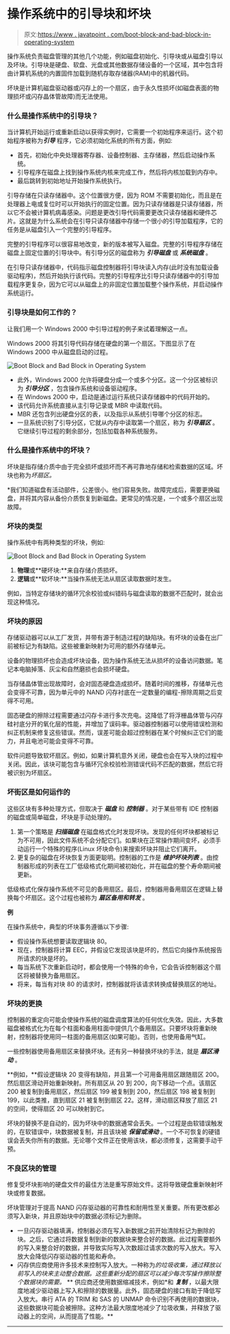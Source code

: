 # 操作系统中的引导块和坏块

> 原文:[https://www . javatpoint . com/boot-block-and-bad-block-in-operating-system](https://www.javatpoint.com/boot-block-and-bad-block-in-operating-system)

操作系统负责磁盘管理的其他几个功能，例如磁盘初始化、引导块或从磁盘引导以及坏块。引导块是硬盘、软盘、光盘或其他数据存储设备的一个区域，其中包含将由计算机系统的内置固件加载到随机存取存储器(RAM)中的机器代码。

坏块是计算机磁盘驱动器或闪存上的一个扇区，由于永久性损坏(如磁盘表面的物理损坏或闪存晶体管故障)而无法使用。

### 什么是操作系统中的引导块？

当计算机开始运行或重新启动以获得实例时，它需要一个初始程序来运行。这个初始程序被称为***引导*** 程序，它必须初始化系统的所有方面，例如:

*   首先，初始化中央处理器寄存器、设备控制器、主存储器，然后启动操作系统。
*   引导程序在磁盘上找到操作系统内核来完成工作，然后将内核加载到内存中。
*   最后跳转到初始地址开始操作系统执行。

引导存储在只读存储器中。这个位置很方便，因为 ROM 不需要初始化，而且是在处理器上电或复位时可以开始执行的固定位置。因为只读存储器是只读存储器，所以它不会被计算机病毒感染。问题是更改引导代码需要更改只读存储器和硬件芯片。这就是为什么系统会在引导只读存储器中存储一个很小的引导加载程序，它的任务是从磁盘引入一个完整的引导程序。

完整的引导程序可以很容易地改变，新的版本被写入磁盘。完整的引导程序存储在磁盘上固定位置的引导块中。有引导分区的磁盘称为 ***引导磁盘*** 或 ***系统磁盘*** 。

在引导只读存储器中，代码指示磁盘控制器将引导块读入内存(此时没有加载设备驱动程序)，然后开始执行该代码。完整的引导程序比引导只读存储器中的引导加载程序更复杂，因为它可以从磁盘上的非固定位置加载整个操作系统，并启动操作系统运行。

### 引导块是如何工作的？

让我们用一个 Windows 2000 中引导过程的例子来试着理解这一点。

Windows 2000 将其引导代码存储在硬盘的第一个扇区。下图显示了在 Windows 2000 中从磁盘启动的过程。

![Boot Block and Bad Block in Operating System](../Images/65c87ef0e0d83b42586d8a95a96f7522.png)

*   此外，Windows 2000 允许将硬盘分成一个或多个分区。这一个分区被标识为 ***引导分区*** ，包含操作系统和设备驱动程序。
*   在 Windows 2000 中，启动是通过运行系统只读存储器中的代码开始的。
*   该代码允许系统直接从主引导记录或 MBR 中读取代码。
*   MBR 还包含列出硬盘分区的表，以及指示从系统引导哪个分区的标志。
*   一旦系统识别了引导分区，它就从内存中读取第一个扇区，称为 ***引导扇区*** 。它继续引导过程的剩余部分，包括加载各种系统服务。

### 什么是操作系统中的坏块？

坏块是指存储介质中由于完全损坏或损坏而不再可靠地存储和检索数据的区域。坏块也称为*坏扇区。*

 *我们知道磁盘有活动部件，公差很小。他们容易失败。故障完成后，需要更换磁盘，并将其内容从备份介质恢复到新磁盘。更常见的情况是，一个或多个扇区出现故障。

### 坏块的类型

操作系统中有两种类型的坏块，例如:

![Boot Block and Bad Block in Operating System](../Images/b01185b03859caec4c344c2c35cd6cd1.png)

1.  **物理**或**硬坏块:**来自存储介质损坏。
2.  **逻辑**或**软坏块:**当操作系统无法从扇区读取数据时发生。

例如，当特定存储块的循环冗余校验或纠错码与磁盘读取的数据不匹配时，就会出现这种情况。

### 坏块的原因

存储驱动器可以从工厂发货，并带有源于制造过程的缺陷块。有坏块的设备在出厂前被标记为有缺陷。这些被重新映射为可用的额外存储单元。

设备的物理损坏也会造成坏块设备，因为操作系统无法从损坏的设备访问数据。笔记本电脑掉落、灰尘和自然磨损也会损坏硬盘。

当存储晶体管出现故障时，会对固态硬盘造成损坏。随着时间的推移，存储单元也会变得不可靠，因为单元中的 NAND 闪存衬底在一定数量的编程-擦除周期之后变得不可用。

固态硬盘的擦除过程需要通过闪存卡进行多次充电。这降低了将浮栅晶体管与闪存硅衬底分开的氧化层的性能，并增加了误码率。驱动器控制器可以使用错误检测和纠正机制来修复这些错误。然而，误差可能会超过控制器在某个时候纠正它们的能力，并且电池可能会变得不可靠。

软件问题导致软坏扇区。例如，如果计算机意外关闭，硬盘也会在写入块的过程中关闭。因此，该块可能包含与循环冗余校验检测错误代码不匹配的数据，然后它将被识别为坏扇区。

### 坏街区是如何运作的

这些区块有多种处理方式，但取决于 ***磁盘*** 和 ***控制器*** 。对于某些带有 IDE 控制器的磁盘或简单磁盘，坏块是手动处理的。

1.  第一个策略是 ***扫描磁盘*** 在磁盘格式化时发现坏块。发现的任何坏块都被标记为不可用，因此文件系统不会分配它们。如果块在正常操作期间变坏，必须手动运行一个特殊的程序(Linux 坏块命令)来搜索坏块并阻止它们离开。
2.  更复杂的磁盘在坏块恢复方面更聪明。控制器的工作是 ***维护坏块列表*** 。由控制器形成的列表在工厂低级格式化期间被初始化，并在磁盘的整个寿命期间被更新。

低级格式化保存操作系统不可见的备用扇区。最后，控制器用备用扇区在逻辑上替换每个坏扇区。这个过程也被称为 ***扇区备用和转发*** 。

**例**

在操作系统中，典型的坏块事务遵循以下步骤:

*   假设操作系统想要读取逻辑块 80。
*   现在，控制器将计算 EEC，并假设它发现该块是坏的，然后它向操作系统报告所请求的块是坏的。
*   每当系统下次重新启动时，都会使用一个特殊的命令，它会告诉控制器这个扇区将被替换为备用扇区。
*   将来，每当有对块 80 的请求时，控制器就将该请求转换成替换扇区的地址。

### 坏块的更换

控制器的重定向可能会使操作系统的磁盘调度算法的任何优化失效。因此，大多数磁盘被格式化为在每个柱面和备用柱面中提供几个备用扇区。只要坏块将重新映射，控制器将使用同一柱面的备用扇区(如果可能)。否则，也使用备用气缸。

一些控制器使用备用扇区来替换坏块。还有另一种替换坏块的手法，就是 ***扇区滑动*** 。

**例如，**假设逻辑块 20 变得有缺陷，并且第一个可用备用扇区跟随扇区 200。然后扇区滑动开始重新映射。所有扇区从 20 到 200，向下移动一个点。该扇区 200 被复制到备用扇区，然后扇区 199 被复制到 200，然后扇区 198 被复制到 199，以此类推，直到扇区 21 被复制到扇区 22。这样，滑动扇区释放了扇区 21 的空间，使得扇区 20 可以映射到它。

坏块的替换不是自动的，因为坏块中的数据通常会丢失。一个过程是由软错误触发的，在软错误中，块数据被复制，并且该块被 ***保留或滑动*** 。一个不可恢复的硬错误会丢失你所有的数据。无论哪个文件正在使用该块，都必须修复，这需要手动干预。

### 不良区块的管理

修复受坏块影响的硬盘文件的最佳方法是重写原始文件。这将导致硬盘重新映射坏块或修复数据。

坏块管理对于提高 NAND 闪存驱动器的可靠性和耐用性至关重要。所有更改都必须写入新块，并且原始块中的数据必须标记为删除。

*   一旦闪存驱动器填满，控制器必须在写入新数据之前开始清除标记为删除的块。之后，它通过将数据复制到新的数据块来整合好的数据。此过程需要额外的写入来整合好的数据，并导致实际写入次数超过请求次数的写入放大。写入放大会降低闪存驱动器的性能和寿命。
*   闪存供应商使用许多技术来控制写入放大。一种称为*的垃圾收集，通过释放以前写入的块来主动整合数据。这些重新分配的扇区可以减少每次写操作擦除整个数据块的需要。*
**   供应商还使用数据缩减技术，例如*和 ***复制*** ，以最大限度地减少驱动器上写入和擦除的数据量。此外，固态硬盘的接口有助于降低写入放大。串行 ATA 的 TRIM 和 SAS 的 UNMAP 命令识别不再使用的数据块，这些数据块可能会被擦除。这种方法最大限度地减少了垃圾收集，并释放了驱动器上的空间，从而提高了性能。**

 *** * ****